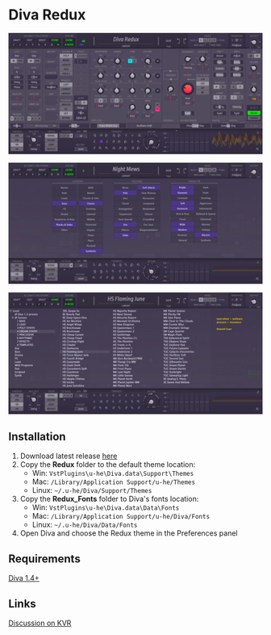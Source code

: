 # Diva Redux

![Diva Redux screenshot](/screenshots/main_window.gif)  
  
![Diva Redux Tags](/screenshots/tags.png)  

![Diva Redux Library](/screenshots/library.png)  

## Installation
1. Download latest release [here](https://github.com/drzhnn/diva-redux/releases)
2. Copy the **Redux** folder to the default theme location:  
    - Win: `VstPlugins\u-he\Diva.data\Support\Themes` 
    - Mac: `/Library/Application Support/u-he/Themes` 
    - Linux: `~/.u-he/Diva/Support/Themes`  
3. Copy the **Redux_Fonts** folder to Diva's fonts location:
    - Win: `VstPlugins\u-he\Diva.data\Data\Fonts` 
    - Mac: `/Library/Application Support/u-he/Diva/Fonts`  
    - Linux: `~/.u-he/Diva/Data/Fonts`  
4. Open Diva and choose the Redux theme in the Preferences panel

## Requirements
[Diva 1.4+](http://www.u-he.com/cms/diva)

## Links
[Discussion on KVR](http://www.kvraudio.com/forum/viewtopic.php?f=31&t=451028)
